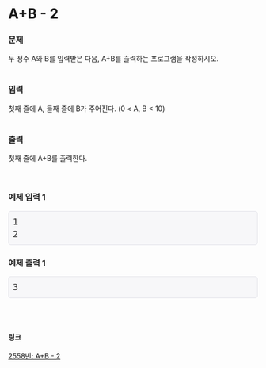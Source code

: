 # A+B - 2

### 문제
두 정수 A와 B를 입력받은 다음, A+B를 출력하는 프로그램을 작성하시오.
<br></br>

### 입력
첫째 줄에 A, 둘째 줄에 B가 주어진다. (0 < A, B < 10)
<br></br>

### 출력
첫째 줄에 A+B를 출력한다.
<br></br>
#

### 예제 입력 1
<pre class="sampledata" id="sample-output-1" style="background-color: #f7f7f9; border-radius: 5px; border: 1px solid rgb(225, 225, 232); box-sizing: border-box; color: #333333; font-family: Menlo, Monaco, &quot;Source Code Pro&quot;, consolas, monospace; font-size: 18px; line-height: 1.42857; margin-bottom: 10px; margin-top: 0px; overflow-wrap: normal; overflow: scroll auto; padding: 8px; word-break: normal;">1
2</pre>

### 예제 출력 1
<pre class="sampledata" id="sample-output-1" style="background-color: #f7f7f9; border-radius: 5px; border: 1px solid rgb(225, 225, 232); box-sizing: border-box; color: #333333; font-family: Menlo, Monaco, &quot;Source Code Pro&quot;, consolas, monospace; font-size: 18px; line-height: 1.42857; margin-bottom: 10px; margin-top: 0px; overflow-wrap: normal; overflow: scroll auto; padding: 8px; word-break: normal;">3</pre>
<br></br>

#### 링크
[2558번: A+B - 2](https://www.acmicpc.net/problem/2558)
